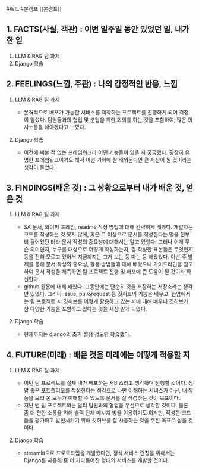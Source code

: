 #WIL #본캠프  [[본캠프]]
## 1. FACTS(사실, 객관) : 이번 일주일 동안 있었던 일, 내가 한 일
1) LLM & RAG 팀 과제
2) Django 학습


## 2. FEELINGS(느낌, 주관) : 나의 감정적인 반응, 느낌
1) LLM & RAG 팀 과제
	- 본격적으로 배포가 가능한 서비스를 제작하는 프로젝트를 진행하게 되어 걱정이 앞섰다. 팀원들과의 협업 및 분업을 위한 회의를 하는 것을 포함하여, 많은 의사소통을 해야겠다고 느꼈다.

2) Django 학습
	- 이전에 써본 적 없는 프레임워크라 어떤 기능들이 있을 지 궁금했다. 굉장히 유명한 프레임워크이기도 해서 이번 기회에 잘 배워둔다면 큰 자산이 될 것이라는 생각이 들었다.



## 3. FINDINGS(배운 것) : 그 상황으로부터 내가 배운 것, 얻은 것
1) LLM & RAG 팀 과제
	- SA 문서, 와이퍼 프레임, readme 작성 방법에 대해 간략하게 배웠다. 개발자는 코드를 작성하는 것 못지 않게, 혹은 그 이상으로 문서를 작성한다는 말을 전부터 들어왔던 터라 문서 작성의 중요성에 대해서는 알고 있었다. 그러나 이게 무슨 의미인지, 누구를 대상으로 어떻게 작성하는지, 잘 작성한 표본들은 무엇인지 등을 전혀 모르고 있어서 지금까지는 그저 보는 둥 마는 둥 해왔었다. 이번 주 발제를 통해 문서 작성의 중요성, 활용 방법들에 대해 배웠으니 가이드라인을 참고하여 문서 작성을 체득하면 팀 프로젝트 진행 및 배포에 큰 도움이 될 것이라 확신한다.
	- github 활용에 대해 배웠다. 그동안에는 단순히 깃을 저장하는 저장소라는 생각만 있었다. 그러나 issue, pull&request 등 깃허브의 기능을 배우고, 현업에서는 팀 프로젝트 시 깃허브를 어떻게 활용하고 있는 지에 대해 배우니 깃허브가 참 다양한 기능을 포함하고 있다는 것을 새삼 알게 되었다.

2) Django 학습
	- 현재까지는 django의 초기 설정 정도만 학습했다.


## 4. FUTURE(미래) : 배운 것을 미래에는 어떻게 적용할 지
1) LLM & RAG 팀 과제
	- 이번 팀 프로젝트를 실제 내가 배포하는 서비스라고 생각하며 진행할 것이다. 정말 좋은 포트폴리오를 작성한다는 생각으로 나만 이해하는 서비스가 아닌, 내 작품을 보러 온 모두가 이해할 수 있도록 문서를 잘 작성하는 것이 목표이다.
	- 지난 번 팀 프로젝트와는 달리 팀원과의 협업을 우선으로 생각할 것이다. 물론 좀 더 편한 소통을 위해 슬랙 단체 메시지 방을 이용하기도 하지만, 작성한 코드들을 평가하고 발전시키기 위해 깃허브를 잘 사용하는 것을 주된 목표로 삼을 것이다.

2) Django 학습
	- streamlit으로 프로토타입을 개발했다면, 정식 서비스 런칭을 위해서는 Django를 사용해 좀 더 가다듬어진 형태의 서비스를 개발할 것이다.
